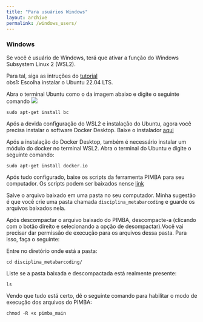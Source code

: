 ```yaml
---
title: "Para usuários Windows"
layout: archive
permalink: /windows_users/
---  
```


### Windows

Se você é usuário de Windows, terá que ativar a função do Windows Subsystem Linux 2 (WSL2).

Para tal, siga as intruções do [tutorial](https://marcelo-albuquerque.medium.com/como-instalar-o-wsl-2-no-windows-10-3e26d99d7161)\
obs1: Escolha instalar o Ubuntu 22.04 LTS.

Abra o terminal Ubuntu como o da imagem abaixo e digite o seguinte comando
![](/tutorial_metabarcoding/images/ubuntu.png)


```console
sudo apt-get install bc
```

Após a devida configuração do WSL2 e instalação do Ubuntu, agora você precisa instalar o software Docker Desktop.
Baixe o instalador [aqui](https://desktop.docker.com/win/main/amd64/Docker%20Desktop%20Installer.exe?utm_source=docker&utm_medium=webreferral&utm_campaign=dd-smartbutton&utm_location=module&_gl=1*6n2oph*_ga*MzM5NjI4NTIxLjE3MTIyNjcxNDI.*_ga_XJWPQMJYHQ*MTcxNjY5NzMzOS4xMS4wLjE3MTY2OTczMzkuNjAuMC4w)

Após a instalação do Docker Desktop, também é necessário instalar um módulo do docker no terminal WSL2.
Abra o terminal do Ubuntu e digite o seguinte comando:

```console
sudo apt-get install docker.io
```

Após tudo configurado, baixe os scripts da ferramenta PIMBA para seu computador. Os scripts podem ser baixados nense [link](https://github.com/reinator/pimba/tree/main)

Salve o arquivo baixado em uma pasta no seu computador. Minha sugestão é que você crie uma pasta chamada `disciplina_metabarcoding` e guarde os arquivos baixados nela. 

Após descompactar o arquivo baixado do PIMBA, descompacte-a (clicando com o botão direito e selecionando a opção de desompactar).Você vai precisar dar permissão de execução para os arquivos dessa pasta. Para isso, faça o seguinte:

Entre no diretório onde está a pasta:
```console
cd disciplina_metabarcoding/
```

Liste se a pasta baixada e descompactada está realmente presente:
```console
ls
```

Vendo que tudo está certo, dê o seguinte comando para habilitar o modo de execução dos arquivos do PIMBA:

```console
chmod -R +x pimba_main
```
